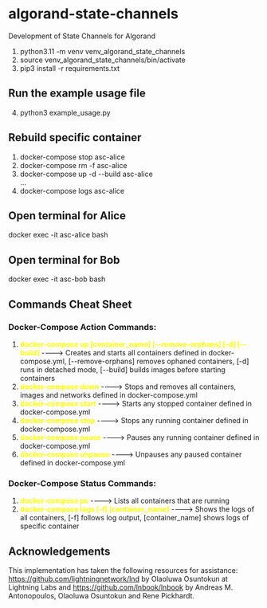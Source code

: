 # algorand-state-channels
Development of State Channels for Algorand


1. python3.11 -m venv venv_algorand_state_channels
2. source venv_algorand_state_channels/bin/activate
3. pip3 install -r requirements.txt


## Run the example usage file
4. python3 example_usage.py


## Rebuild specific container
1. docker-compose stop asc-alice
2. docker-compose rm -f asc-alice
3. docker-compose up -d --build asc-alice \
...
4. docker-compose logs asc-alice

## Open terminal for Alice
docker exec -it asc-alice bash

## Open terminal for Bob
docker exec -it asc-bob bash

## Commands Cheat Sheet

### Docker-Compose Action Commands:
1. **<span style="color: yellow;">docker-compose up [container_name] [--remove-orphans] [-d] [--build]
</span>** ----> Creates and starts all containers defined in docker-compose.yml, [--remove-orphans] removes ophaned containers, [-d] runs in detached mode, [--build] builds images before starting containers
1. **<span style="color: yellow;">docker-compose down</span>** ----> Stops and removes all containers, images and networks defined in docker-compose.yml 
1. **<span style="color: yellow;">docker-compose start</span>** ----> Starts any stopped container defined in docker-compose.yml
1. **<span style="color: yellow;">docker-compose stop</span>** ----> Stops any running container defined in docker-compose.yml
1. **<span style="color: yellow;">docker-compose pause</span>** ----> Pauses any running container defined in docker-compose.yml
1. **<span style="color: yellow;">docker-compose unpause</span>** ----> Unpauses any paused container defined in docker-compose.yml

### Docker-Compose Status Commands:
1. **<span style="color: yellow;">docker-compose ps</span>** ----> Lists all containers that are running     
1. **<span style="color: yellow;">docker-compose logs [-f] [container_name]</span>** ----> Shows the logs of all containers, [-f] follows log output, [container_name] shows logs of specific container


## Acknowledgements
This implementation has taken the following resources for assistance: https://github.com/lightningnetwork/lnd by Olaoluwa Osuntokun at Lightning Labs and https://github.com/lnbook/lnbook by Andreas M. Antonopoulos, Olaoluwa Osuntokun and Rene Pickhardt.